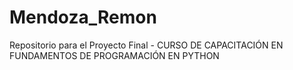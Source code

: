 # Mendoza_Remon
Repositorio para el Proyecto Final - CURSO DE CAPACITACIÓN EN FUNDAMENTOS DE PROGRAMACIÓN EN PYTHON
